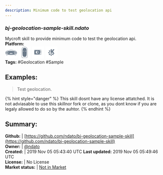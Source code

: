 ```yaml
---
description: Minimum code to test geolocation api
---
```


### _bj-geolocation-sample-skill.ndato_  
Mycroft skill to provide minimum code to test the geolocation api.  
**Platform:**  
 ![Mark I](../.gitbook/assets/mark-1-icon.png)  ![Mark II](../.gitbook/assets/mark-2-icon.png)  ![Picroft](../.gitbook/assets/picroft-icon.png)  ![plasmoid](../.gitbook/assets/kde.png)   
**Tags:** \#Geolocation \#Sample   
## Examples:  
> Test geolocation.  
  
{% hint style="danger" %}
This skill dosnt have any license attatched. It is not adviasable to use this skillnor fork or clone, as you dont know if you are legaly allowed to do so by the auhtor.
{% endhint %}
  
## Summary:  
**Github:** | [https://github.com/ndato/bj-geolocation-sample-skill](https://github.com/ndato/bj-geolocation-sample-skill)  
**Owner:** | [@ndato](https://github.com/ndato)  
**Created:** | 2019 Nov 05 05:43:40 UTC  **Last updated:** 2019 Nov 05 05:49:46 UTC  
**License:** | No License  
**Market status:** | [Not in Market](https://market.mycroft.ai/skill/)  
